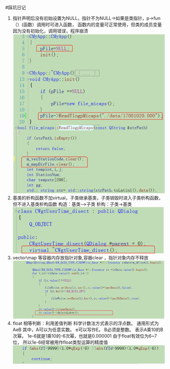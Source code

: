 #踩坑日记
1. 指针声明后没有初始设置为NULL，指针不为NULL->如果是类指针，p->fun（）(函数）调用时可进入函数，
函数内的变量可正常使用，但类的成员变量因为没有初始化，调用错误，程序崩溃
![指针](./image/指针.png)
2. 基类的析构函数不加virtual，子类继承基类，子类销毁时进入子类析构函数，但不进入基类析构函数
  构造：基类—>子类
  析构：子类->基类
  ![virtual析构](./image/virtual析构.png)
3. vector\map 等容器内存放指针对象,容器clear ，指针对象内存不释放
  ![virtual析构](./image/容器指针.png)
4. float 相等判断：利用差值判断
    科学计数法方式表示的浮点数。
	通用形式为AeB
	其中，A可以为任意实数。 e可以写作E。 B必须是整数。
	表示A乘10的B次幂。
	1e-6就是1乘10的-6次幂，也就是0.000001	
	由于float有效位为6~7位， 所以1e-6经常被用作float类型运算的精度值
 ![float](./image/float.png)